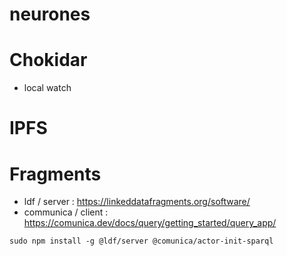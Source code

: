 # neurones



# Chokidar
- local watch

# IPFS




# Fragments
- ldf / server : https://linkeddatafragments.org/software/
- communica / client : https://comunica.dev/docs/query/getting_started/query_app/

```
sudo npm install -g @ldf/server @comunica/actor-init-sparql
```
